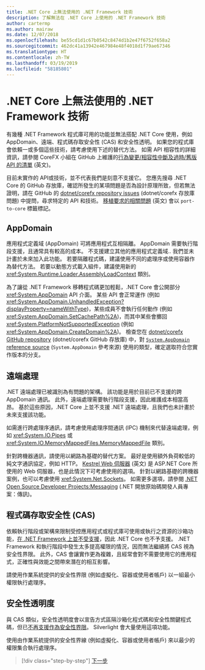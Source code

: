 ```yaml
---
title: .NET Core 上無法使用的 .NET Framework 技術
description: 了解無法在 .NET Core 上使用的 .NET Framework 技術
author: cartermp
ms.author: mairaw
ms.date: 12/07/2018
ms.openlocfilehash: be55cd1d1c67b0542c8474d1b2e47f6752f658a2
ms.sourcegitcommit: 462dc41a13942e467984e48f4018d1f79ae67346
ms.translationtype: HT
ms.contentlocale: zh-TW
ms.lasthandoff: 03/19/2019
ms.locfileid: "58185801"
---
```

# <a name="net-framework-technologies-unavailable-on-net-core"></a>.NET Core 上無法使用的 .NET Framework 技術

有幾種 .NET Framework 程式庫可用的功能並無法搭配 .NET Core 使用，例如 AppDomain、遠端、程式碼存取安全性 (CAS) 和安全性透明。 如果您的程式庫會依賴一或多個這些技術，請考慮使用下述的替代方法。 如需 API 相容性的詳細資訊，請參閱 CoreFX 小組在 GitHub 上維護的[行為變更/相容性中斷及過時/舊版 API 的清單](https://github.com/dotnet/corefx/wiki/ApiCompat) \(英文\)。

目前未實作的 API或技術，並不代表我們是刻意不支援它。 您應先搜尋 .NET Core 的 GitHub 存放庫，確認所發生的某項問題是否為設計原理所致，但若無法證明，請在 GitHub 的 [dotnet/corefx repository issues](https://github.com/dotnet/corefx/issues) (dotnet/corefx 存放庫問題) 中提問，尋求特定的 API 和技術。 [移植要求的相關問題](https://github.com/dotnet/corefx/labels/port-to-core) \(英文\) 會以 `port-to-core` 標籤標記。

## <a name="appdomains"></a>AppDomain

應用程式定義域 (AppDomain) 可將應用程式互相隔離。 AppDomain 需要執行階段支援，且通常具有較高的成本。 不支援建立其他的應用程式定義域.. 我們並未計畫於未來加入此功能。 若要隔離程式碼，建議使用不同的處理序或使用容器作為替代方法。 若要以動態方式載入組件，建議使用新的 <xref:System.Runtime.Loader.AssemblyLoadContext> 類別。

為了讓從 .NET Framework 移轉程式碼更加輕鬆，.NET Core 會公開部分 <xref:System.AppDomain> API 介面。 某些 API 會正常運作 (例如 <xref:System.AppDomain.UnhandledException?displayProperty=nameWithType>)，某些成員不會執行任何動作 (例如 <xref:System.AppDomain.SetCachePath%2A>)，而其中某些會擲回 <xref:System.PlatformNotSupportedException> (例如 <xref:System.AppDomain.CreateDomain%2A>)。 檢查您在 [dotnet/corefx GitHub repository](https://github.com/dotnet/corefx) (dotnet/corefx GitHub 存放庫) 中，對 [`System.AppDomain` reference source](https://github.com/dotnet/corefx/blob/master/src/Common/src/CoreLib/System/AppDomain.cs) (`System.AppDomain` 參考來源) 使用的類型，確定選取符合您實作版本的分支。

## <a name="remoting"></a>遠端處理

.NET 遠端處理已被識別為有問題的架構。 該功能是用於目前已不支援的跨 AppDomain 通訊。 此外，遠端處理需要執行階段支援，因此維護成本相當高昂。 基於這些原因，.NET Core 上並不支援 .NET 遠端處理，且我們也未計畫於未來支援該功能。

如需進行跨處理序通訊，請考慮使用處理序間通訊 (IPC) 機制來代替遠端處理，例如 <xref:System.IO.Pipes> 或 <xref:System.IO.MemoryMappedFiles.MemoryMappedFile> 類別。

針對跨機器通訊，請使用以網路為基礎的替代方案。 最好是使用額外負荷較低的純文字通訊協定，例如 HTTP。 [Kestrel Web 伺服器](https://docs.microsoft.com/aspnet/core/fundamentals/servers/kestrel) \(英文\) 是 ASP.NET Core 所使用的 Web 伺服器，也是此情況下可考慮使用的選項。 針對以網路基礎的跨機器案例，也可以考慮使用 <xref:System.Net.Sockets>。 如需更多選項，請參閱 [.NET Open Source Developer Projects:Messaging](https://github.com/Microsoft/dotnet/blob/master/dotnet-developer-projects.md#messaging) (.NET 開放原始碼開發人員專案：傳訊)。

## <a name="code-access-security-cas"></a>程式碼存取安全性 (CAS)

依賴執行階段或架構來限制受控應用程式或程式庫可使用或執行之資源的沙箱功能，[在 .NET Framework 上並不受支援](~/docs/framework/misc/code-access-security.md)，因此 .NET Core 也不予支援。 .NET Framework 和執行階段中發生太多提高權限的情況，因而無法繼續將 CAS 視為安全性界限。 此外，CAS 會讓實作更為複雜，且經常會對不需要使用它的應用程式，正確性與效能之間帶來潛在的相互影響。

請使用作業系統提供的安全性界限 (例如虛擬化、容器或使用者帳戶) 以一組最小權限執行處理序。

## <a name="security-transparency"></a>安全性透明度

與 CAS 類似，安全性透明度會以宣告方式區隔沙箱化程式碼和安全性關鍵程式碼，但已[不再支援作為安全性界限](~/docs/framework/misc/security-transparent-code.md)。 Silverlight 會大量使用這項功能。 

使用由作業系統提供的安全性界線 (例如虛擬化、容器或使用者帳戶) 來以最少的權限集合執行處理序。

>[!div class="step-by-step"]
>[下一步](third-party-deps.md)
